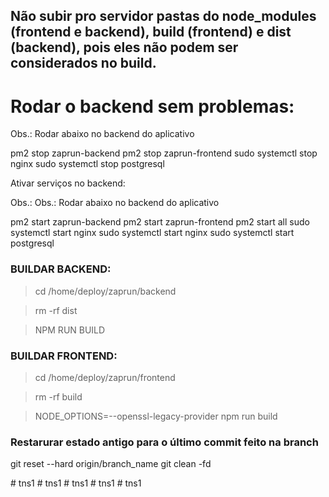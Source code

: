 ## Não subir pro servidor pastas do node_modules (frontend e backend), build (frontend) e dist (backend), pois eles não podem ser considerados no build.

# Rodar o backend sem problemas:

Obs.: Rodar abaixo no backend do aplicativo

pm2 stop zaprun-backend
pm2 stop zaprun-frontend
sudo systemctl stop nginx
sudo systemctl stop postgresql


Ativar serviços no backend:

Obs.: Obs.: Rodar abaixo no backend do aplicativo

pm2 start zaprun-backend
pm2 start zaprun-frontend
pm2 start all
sudo systemctl start nginx
sudo systemctl start nginx
sudo systemctl start postgresql

### BUILDAR BACKEND:

> cd /home/deploy/zaprun/backend

> rm -rf dist

> NPM RUN BUILD

### BUILDAR FRONTEND:

> cd /home/deploy/zaprun/frontend

> rm -rf build

> NODE_OPTIONS=--openssl-legacy-provider npm run build


### Restarurar estado antigo para o último commit feito na branch

git reset --hard origin/branch_name
git clean -fd

#   t n s 1  
 #   t n s 1  
 #   t n s 1  
 #   t n s 1  
 #   t n s 1  
 